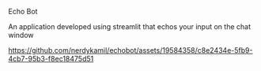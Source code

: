 Echo Bot

An application developed using streamlit that echos your input on the chat window



https://github.com/nerdykamil/echobot/assets/19584358/c8e2434e-5fb9-4cb7-95b3-f8ec18475d51

